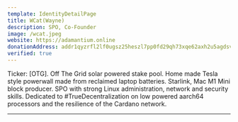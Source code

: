```yaml
---
template: IdentityDetailPage
title: WCat(Wayne)
description: SPO, Co-Founder
image: /wcat.jpeg
website: https://adamantium.online
donationAddress: addr1qyzrfl2lf0ugsz25heszl7pp0fd29qh73xqe62axh2u5agdsvcnspa6ljktrhpxj2rfjv09xyxppd9lvg0mkzk3cj7gs3qxxwx
verified: true
---
```


Ticker: [OTG]. Off The Grid solar powered stake pool. Home made Tesla style powerwall made from reclaimed laptop batteries. Starlink, Mac M1 Mini block producer. SPO with strong Linux administration, network and security skills. Dedicated to #TrueDecentralization on low powered aarch64 processors and the resilience of the Cardano network.

---
